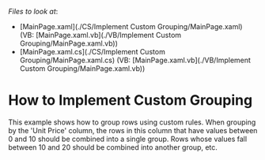<!-- default file list -->
*Files to look at*:

* [MainPage.xaml](./CS/Implement Custom Grouping/MainPage.xaml) (VB: [MainPage.xaml.vb](./VB/Implement Custom Grouping/MainPage.xaml.vb))
* [MainPage.xaml.cs](./CS/Implement Custom Grouping/MainPage.xaml.cs) (VB: [MainPage.xaml.vb](./VB/Implement Custom Grouping/MainPage.xaml.vb))
<!-- default file list end -->
# How to Implement Custom Grouping


<p>This example shows how to group rows using custom rules. When grouping by the 'Unit Price' column, the rows in this column that have values between 0 and 10 should be combined into a single group. Rows whose values fall between 10 and 20 should be combined into another group, etc.</p>

<br/>


